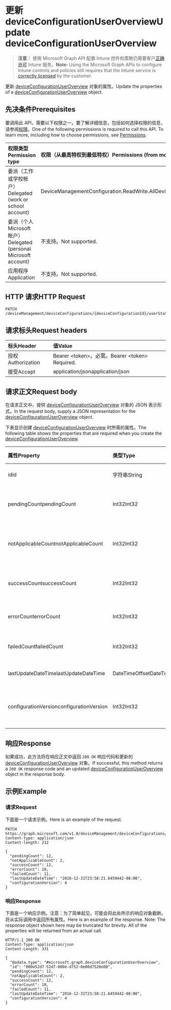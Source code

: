 # <a name="update-deviceconfigurationuseroverview"></a><span data-ttu-id="7a599-101">更新 deviceConfigurationUserOverview</span><span class="sxs-lookup"><span data-stu-id="7a599-101">Update deviceConfigurationUserOverview</span></span>

> <span data-ttu-id="7a599-102">**注意：** 使用 Microsoft Graph API 配置 Intune 控件和策略仍需要客户[正确许可](https://go.microsoft.com/fwlink/?linkid=839381) Intune 服务。</span><span class="sxs-lookup"><span data-stu-id="7a599-102">**Note:** Using the Microsoft Graph APIs to configure Intune controls and policies still requires that the Intune service is [correctly licensed](https://go.microsoft.com/fwlink/?linkid=839381) by the customer.</span></span>

<span data-ttu-id="7a599-103">更新 [deviceConfigurationUserOverview](../resources/intune_deviceconfig_deviceconfigurationuseroverview.md) 对象的属性。</span><span class="sxs-lookup"><span data-stu-id="7a599-103">Update the properties of a [deviceConfigurationUserOverview](../resources/intune_deviceconfig_deviceconfigurationuseroverview.md) object.</span></span>
## <a name="prerequisites"></a><span data-ttu-id="7a599-104">先决条件</span><span class="sxs-lookup"><span data-stu-id="7a599-104">Prerequisites</span></span>
<span data-ttu-id="7a599-p101">要调用此 API，需要以下权限之一。要了解详细信息，包括如何选择权限的信息，请参阅[权限](../../../concepts/permissions_reference.md)。</span><span class="sxs-lookup"><span data-stu-id="7a599-p101">One of the following permissions is required to call this API. To learn more, including how to choose permissions, see [Permissions](../../../concepts/permissions_reference.md).</span></span>

|<span data-ttu-id="7a599-107">权限类型</span><span class="sxs-lookup"><span data-stu-id="7a599-107">Permission type</span></span>|<span data-ttu-id="7a599-108">权限（从最高特权到最低特权）</span><span class="sxs-lookup"><span data-stu-id="7a599-108">Permissions (from most to least privileged)</span></span>|
|:---|:---|
|<span data-ttu-id="7a599-109">委派（工作或学校帐户）</span><span class="sxs-lookup"><span data-stu-id="7a599-109">Delegated (work or school account)</span></span>|<span data-ttu-id="7a599-110">DeviceManagementConfiguration.ReadWrite.All</span><span class="sxs-lookup"><span data-stu-id="7a599-110">DeviceManagementConfiguration.ReadWrite.All</span></span>|
|<span data-ttu-id="7a599-111">委派（个人 Microsoft 帐户）</span><span class="sxs-lookup"><span data-stu-id="7a599-111">Delegated (personal Microsoft account)</span></span>|<span data-ttu-id="7a599-112">不支持。</span><span class="sxs-lookup"><span data-stu-id="7a599-112">Not supported.</span></span>|
|<span data-ttu-id="7a599-113">应用程序</span><span class="sxs-lookup"><span data-stu-id="7a599-113">Application</span></span>|<span data-ttu-id="7a599-114">不支持。</span><span class="sxs-lookup"><span data-stu-id="7a599-114">Not supported.</span></span>|

## <a name="http-request"></a><span data-ttu-id="7a599-115">HTTP 请求</span><span class="sxs-lookup"><span data-stu-id="7a599-115">HTTP Request</span></span>
<!-- {
  "blockType": "ignored"
}
-->
``` http
PATCH /deviceManagement/deviceConfigurations/{deviceConfigurationId}/userStatusOverview
```

## <a name="request-headers"></a><span data-ttu-id="7a599-116">请求标头</span><span class="sxs-lookup"><span data-stu-id="7a599-116">Request headers</span></span>
|<span data-ttu-id="7a599-117">标头</span><span class="sxs-lookup"><span data-stu-id="7a599-117">Header</span></span>|<span data-ttu-id="7a599-118">值</span><span class="sxs-lookup"><span data-stu-id="7a599-118">Value</span></span>|
|:---|:---|
|<span data-ttu-id="7a599-119">授权</span><span class="sxs-lookup"><span data-stu-id="7a599-119">Authorization</span></span>|<span data-ttu-id="7a599-120">Bearer &lt;token&gt;。必需。</span><span class="sxs-lookup"><span data-stu-id="7a599-120">Bearer &lt;token&gt; Required.</span></span>|
|<span data-ttu-id="7a599-121">接受</span><span class="sxs-lookup"><span data-stu-id="7a599-121">Accept</span></span>|<span data-ttu-id="7a599-122">application/json</span><span class="sxs-lookup"><span data-stu-id="7a599-122">application/json</span></span>|

## <a name="request-body"></a><span data-ttu-id="7a599-123">请求正文</span><span class="sxs-lookup"><span data-stu-id="7a599-123">Request body</span></span>
<span data-ttu-id="7a599-124">在请求正文中，提供 [deviceConfigurationUserOverview](../resources/intune_deviceconfig_deviceconfigurationuseroverview.md) 对象的 JSON 表示形式。</span><span class="sxs-lookup"><span data-stu-id="7a599-124">In the request body, supply a JSON representation for the [deviceConfigurationUserOverview](../resources/intune_deviceconfig_deviceconfigurationuseroverview.md) object.</span></span>

<span data-ttu-id="7a599-125">下表显示创建 [deviceConfigurationUserOverview](../resources/intune_deviceconfig_deviceconfigurationuseroverview.md) 时所需的属性。</span><span class="sxs-lookup"><span data-stu-id="7a599-125">The following table shows the properties that are required when you create the [deviceConfigurationUserOverview](../resources/intune_deviceconfig_deviceconfigurationuseroverview.md).</span></span>

|<span data-ttu-id="7a599-126">属性</span><span class="sxs-lookup"><span data-stu-id="7a599-126">Property</span></span>|<span data-ttu-id="7a599-127">类型</span><span class="sxs-lookup"><span data-stu-id="7a599-127">Type</span></span>|<span data-ttu-id="7a599-128">说明</span><span class="sxs-lookup"><span data-stu-id="7a599-128">Description</span></span>|
|:---|:---|:---|
|<span data-ttu-id="7a599-129">id</span><span class="sxs-lookup"><span data-stu-id="7a599-129">id</span></span>|<span data-ttu-id="7a599-130">字符串</span><span class="sxs-lookup"><span data-stu-id="7a599-130">String</span></span>|<span data-ttu-id="7a599-131">实体的键。</span><span class="sxs-lookup"><span data-stu-id="7a599-131">Key of the entity.</span></span>|
|<span data-ttu-id="7a599-132">pendingCount</span><span class="sxs-lookup"><span data-stu-id="7a599-132">pendingCount</span></span>|<span data-ttu-id="7a599-133">Int32</span><span class="sxs-lookup"><span data-stu-id="7a599-133">Int32</span></span>|<span data-ttu-id="7a599-134">待定用户的数量</span><span class="sxs-lookup"><span data-stu-id="7a599-134">Number of pending Users</span></span>|
|<span data-ttu-id="7a599-135">notApplicableCount</span><span class="sxs-lookup"><span data-stu-id="7a599-135">notApplicableCount</span></span>|<span data-ttu-id="7a599-136">Int32</span><span class="sxs-lookup"><span data-stu-id="7a599-136">Int32</span></span>|<span data-ttu-id="7a599-137">不适用用户的数量</span><span class="sxs-lookup"><span data-stu-id="7a599-137">Number of not applicable users.</span></span>|
|<span data-ttu-id="7a599-138">successCount</span><span class="sxs-lookup"><span data-stu-id="7a599-138">successCount</span></span>|<span data-ttu-id="7a599-139">Int32</span><span class="sxs-lookup"><span data-stu-id="7a599-139">Int32</span></span>|<span data-ttu-id="7a599-140">成功用户的数量</span><span class="sxs-lookup"><span data-stu-id="7a599-140">Number of succeeded Users</span></span>|
|<span data-ttu-id="7a599-141">errorCount</span><span class="sxs-lookup"><span data-stu-id="7a599-141">errorCount</span></span>|<span data-ttu-id="7a599-142">Int32</span><span class="sxs-lookup"><span data-stu-id="7a599-142">Int32</span></span>|<span data-ttu-id="7a599-143">错误用户的数量</span><span class="sxs-lookup"><span data-stu-id="7a599-143">Number of error Users</span></span>|
|<span data-ttu-id="7a599-144">failedCount</span><span class="sxs-lookup"><span data-stu-id="7a599-144">failedCount</span></span>|<span data-ttu-id="7a599-145">Int32</span><span class="sxs-lookup"><span data-stu-id="7a599-145">Int32</span></span>|<span data-ttu-id="7a599-146">失败用户的数量</span><span class="sxs-lookup"><span data-stu-id="7a599-146">Number of failed Users</span></span>|
|<span data-ttu-id="7a599-147">lastUpdateDateTime</span><span class="sxs-lookup"><span data-stu-id="7a599-147">lastUpdateDateTime</span></span>|<span data-ttu-id="7a599-148">DateTimeOffset</span><span class="sxs-lookup"><span data-stu-id="7a599-148">DateTimeOffset</span></span>|<span data-ttu-id="7a599-149">上次更新时间</span><span class="sxs-lookup"><span data-stu-id="7a599-149">Last update time</span></span>|
|<span data-ttu-id="7a599-150">configurationVersion</span><span class="sxs-lookup"><span data-stu-id="7a599-150">configurationVersion</span></span>|<span data-ttu-id="7a599-151">Int32</span><span class="sxs-lookup"><span data-stu-id="7a599-151">Int32</span></span>|<span data-ttu-id="7a599-152">用于此概述的策略版本</span><span class="sxs-lookup"><span data-stu-id="7a599-152">Version of the policy for that overview</span></span>|



## <a name="response"></a><span data-ttu-id="7a599-153">响应</span><span class="sxs-lookup"><span data-stu-id="7a599-153">Response</span></span>
<span data-ttu-id="7a599-154">如果成功，此方法将在响应正文中返回 `200 OK` 响应代码和更新的 [deviceConfigurationUserOverview](../resources/intune_deviceconfig_deviceconfigurationuseroverview.md) 对象。</span><span class="sxs-lookup"><span data-stu-id="7a599-154">If successful, this method returns a `200 OK` response code and an updated [deviceConfigurationUserOverview](../resources/intune_deviceconfig_deviceconfigurationuseroverview.md) object in the response body.</span></span>

## <a name="example"></a><span data-ttu-id="7a599-155">示例</span><span class="sxs-lookup"><span data-stu-id="7a599-155">Example</span></span>
### <a name="request"></a><span data-ttu-id="7a599-156">请求</span><span class="sxs-lookup"><span data-stu-id="7a599-156">Request</span></span>
<span data-ttu-id="7a599-157">下面是一个请求示例。</span><span class="sxs-lookup"><span data-stu-id="7a599-157">Here is an example of the request.</span></span>
``` http
PATCH https://graph.microsoft.com/v1.0/deviceManagement/deviceConfigurations/{deviceConfigurationId}/userStatusOverview
Content-type: application/json
Content-length: 212

{
  "pendingCount": 12,
  "notApplicableCount": 2,
  "successCount": 12,
  "errorCount": 10,
  "failedCount": 11,
  "lastUpdateDateTime": "2016-12-31T23:58:21.6459442-08:00",
  "configurationVersion": 4
}
```

### <a name="response"></a><span data-ttu-id="7a599-158">响应</span><span class="sxs-lookup"><span data-stu-id="7a599-158">Response</span></span>
<span data-ttu-id="7a599-p102">下面是一个响应示例。注意：为了简单起见，可能会将此处所示的响应对象截断。将从实际调用中返回所有属性。</span><span class="sxs-lookup"><span data-stu-id="7a599-p102">Here is an example of the response. Note: The response object shown here may be truncated for brevity. All of the properties will be returned from an actual call.</span></span>
``` http
HTTP/1.1 200 OK
Content-Type: application/json
Content-Length: 331

{
  "@odata.type": "#microsoft.graph.deviceConfigurationUserOverview",
  "id": "000e52d7-52d7-000e-d752-0e00d7520e00",
  "pendingCount": 12,
  "notApplicableCount": 2,
  "successCount": 12,
  "errorCount": 10,
  "failedCount": 11,
  "lastUpdateDateTime": "2016-12-31T23:58:21.6459442-08:00",
  "configurationVersion": 4
}
```



